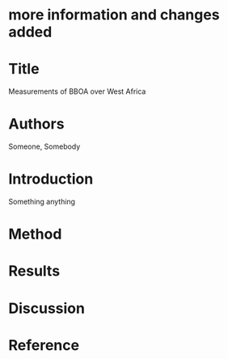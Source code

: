 # more information and changes added
# Title
Measurements of BBOA over West Africa

# Authors
Someone, Somebody

# Introduction
Something anything

# Method

# Results

# Discussion

# Reference
